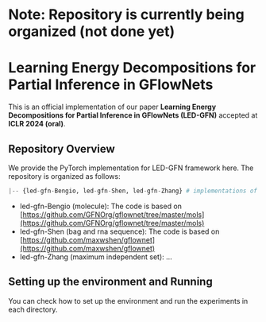 # Note: Repository is currently being organized (not done yet)

# Learning Energy Decompositions for Partial Inference in GFlowNets

This is an official implementation of our paper **Learning Energy Decompositions for Partial Inference in GFlowNets (LED-GFN)** accepted at **ICLR 2024 (oral)**. 


## Repository Overview
We provide the PyTorch implementation for LED-GFN framework here. The repository is organized as follows:

```python
|-- {led-gfn-Bengio, led-gfn-Shen, led-gfn-Zhang} # implementations of LED-GFN on various tasks
```

- led-gfn-Bengio (molecule): The code is based on [https://github.com/GFNOrg/gflownet/tree/master/mols](https://github.com/GFNOrg/gflownet/tree/master/mols)
- led-gfn-Shen (bag and rna sequence): The code is based on [https://github.com/maxwshen/gflownet](https://github.com/maxwshen/gflownet)
- led-gfn-Zhang (maximum independent set): ...

## Setting up the environment and Running
You can check how to set up the environment and run the experiments in each directory. 
